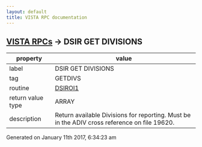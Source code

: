 ```yaml
---
layout: default
title: VISTA RPC documentation
---
```




## [VISTA RPCs](TableOfContent.md) &#8594; DSIR GET DIVISIONS 

 property | value 
--- | --- 
 label | DSIR GET DIVISIONS
 tag | GETDIVS
 routine | [DSIROI1](http://code.osehra.org/dox/Routine_DSIROI1_source.html)
 return value type | ARRAY
 description | Return available Divisions for reporting.  Must be in the ADIV cross reference on file 19620.




Generated on January 11th 2017, 6:34:23 am